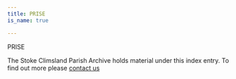 ```yaml
---
title: PRISE
is_name: true

---
```


PRISE


The Stoke Climsland Parish Archive holds material under this index entry. To find out more please [contact us](/contact/)
